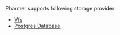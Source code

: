 Pharmer supports following storage provider

* [Vfs](./providers/vfs/README.md)
* [Postgres Database](./providers/xorm/README.md)